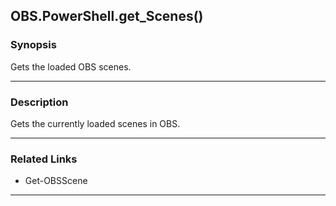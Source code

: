 OBS.PowerShell.get_Scenes()
---------------------------

### Synopsis
Gets the loaded OBS scenes.

---

### Description

Gets the currently loaded scenes in OBS.

---

### Related Links
* Get-OBSScene

---
